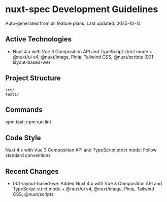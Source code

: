 # nuxt-spec Development Guidelines

Auto-generated from all feature plans. Last updated: 2025-10-14

## Active Technologies
- Nuxt 4.x with Vue 3 Composition API and TypeScript strict mode + @nuxt/ui v4, @nuxt/image, Pinia, Tailwind CSS, @nuxt/scripts (001-layout-based-we)

## Project Structure
```
src/
tests/
```

## Commands
npm test; npm run lint

## Code Style
Nuxt 4.x with Vue 3 Composition API and TypeScript strict mode: Follow standard conventions

## Recent Changes
- 001-layout-based-we: Added Nuxt 4.x with Vue 3 Composition API and TypeScript strict mode + @nuxt/ui v4, @nuxt/image, Pinia, Tailwind CSS, @nuxt/scripts

<!-- MANUAL ADDITIONS START -->
<!-- MANUAL ADDITIONS END -->